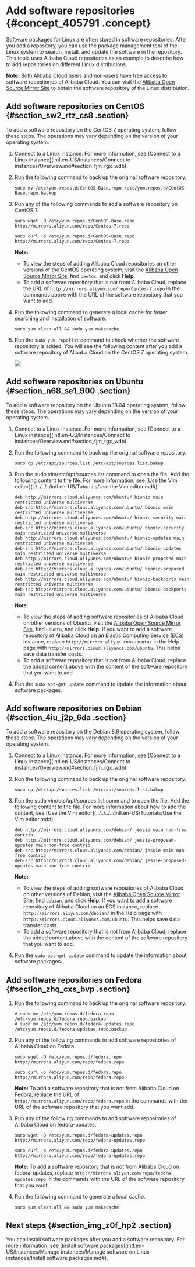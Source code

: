 # Add software repositories {#concept_405791 .concept}

Software packages for Linux are often stored in software repositories. After you add a repository, you can use the package management tool of the Linux system to search, install, and update the software in the repository. This topic uses Alibaba Cloud repositories as an example to describe how to add repositories on different Linux distributions.

**Note:** Both Alibaba Cloud users and non-users have free access to software repositories of Alibaba Cloud. You can visit the [Alibaba Open Source Mirror Site](https://opsx.alibaba.com/mirror?lang=en-US) to obtain the software repository of the Linux distribution.

## Add software repositories on CentOS {#section_sw2_rtz_cs8 .section}

To add a software repository on the CentOS 7 operating system, follow these steps. The operations may vary depending on the version of your operating system.

1.  Connect to a Linux instance. For more information, see [Connect to a Linux instance](intl.en-US/Instances/Connect to instances/Overview.md#section_fjm_rgx_wdb).
2.  Run the following command to back up the original software repository.

    ``` {#codeblock_rtk_wkh_8h4}
    sudo mv /etc/yum.repos.d/CentOS-Base.repo /etc/yum.repos.d/CentOS-Base.repo.backup
    ```

3.  Run any of the following commands to add a software repository on CentOS 7.

    ``` {#codeblock_27l_2x4_cfs}
    sudo wget -O /etc/yum.repos.d/CentOS-Base.repo http://mirrors.aliyun.com/repo/Centos-7.repo
    ```

    ``` {#codeblock_nq6_cij_isz}
    sudo curl -o /etc/yum.repos.d/CentOS-Base.repo http://mirrors.aliyun.com/repo/Centos-7.repo
    ```

    **Note:** 

    -   To view the steps of adding Alibaba Cloud repositories on other versions of the CentOS operating system, visit the [Alibaba Open Source Mirror Site](https://opsx.alibaba.com/mirror?lang=en-US), find `centos`, and click **Help**.
    -   To add a software repository that is not from Alibaba Cloud, replace the URL of `http://mirrors.aliyun.com/repo/Centos-7.repo` in the commands above with the URL of the software repository that you want to add.
4.  Run the following command to generate a local cache for faster searching and installation of software.

    ``` {#codeblock_f5q_z22_01j}
    sudo yum clean all && sudo yum makecache
    ```

5.  Run the `sudo yum repolist` command to check whether the software repository is added. You will see the following content after you add a software repository of Alibaba Cloud on the CentOS 7 operating system.

    ![](http://static-aliyun-doc.oss-cn-hangzhou.aliyuncs.com/assets/img/328191/156877980148248_en-US.png)


## Add software repositories on Ubuntu {#section_n68_se1_900 .section}

To add a software repository on the Ubuntu 18.04 operating system, follow these steps. The operations may vary depending on the version of your operating system.

1.  Connect to a Linux instance. For more information, see [Connect to a Linux instance](intl.en-US/Instances/Connect to instances/Overview.md#section_fjm_rgx_wdb).
2.  Run the following command to back up the original software repository.

    ``` {#codeblock_zxl_hyd_q1d}
    sudo cp /etc/apt/sources.list /etc/apt/sources.list.bakup
    ```

3.  Run the sudo vim/etc/apt/sources.list command to open the file. Add the following content to the file. For more information, see [Use the Vim editor](../../../../intl.en-US/Tutorials/Use the Vim editor.md#).

    ``` {#codeblock_iwu_i00_unj}
    deb http://mirrors.cloud.aliyuncs.com/ubuntu/ bionic main restricted universe multiverse
    deb-src http://mirrors.cloud.aliyuncs.com/ubuntu/ bionic main restricted universe multiverse
    deb http://mirrors.cloud.aliyuncs.com/ubuntu/ bionic-security main restricted universe multiverse
    deb-src http://mirrors.cloud.aliyuncs.com/ubuntu/ bionic-security main restricted universe multiverse
    deb http://mirrors.cloud.aliyuncs.com/ubuntu/ bionic-updates main restricted universe multiverse
    deb-src http://mirrors.cloud.aliyuncs.com/ubuntu/ bionic-updates main restricted universe multiverse
    deb http://mirrors.cloud.aliyuncs.com/ubuntu/ bionic-proposed main restricted universe multiverse
    deb-src http://mirrors.cloud.aliyuncs.com/ubuntu/ bionic-proposed main restricted universe multiverse
    deb http://mirrors.cloud.aliyuncs.com/ubuntu/ bionic-backports main restricted universe multiverse
    deb-src http://mirrors.cloud.aliyuncs.com/ubuntu/ bionic-backports main restricted universe multiverse
    ```

    **Note:** 

    -   To view the steps of adding software repositories of Alibaba Cloud on other versions of Ubuntu, visit the [Alibaba Open Source Mirror Site](hhttps://opsx.alibaba.com/mirror?lang=en-US), find `ubuntu`, and click **Help**. If you want to add a software repository of Alibaba Cloud on an Elastic Computing Service \(ECS\) instance, replace `http://mirrors.aliyun.com/ubuntu/` in the Help page with `http://mirrors.cloud.aliyuncs.com/ubuntu`. This helps save data transfer costs.
    -   To add a software repository that is not from Alibaba Cloud, replace the added content above with the content of the software repository that you want to add.
4.  Run the `sudo apt-get update` command to update the information about software packages.

## Add software repositories on Debian {#section_4iu_j2p_6da .section}

To add a software repository on the Debian 8.9 operating system, follow these steps. The operations may vary depending on the version of your operating system.

1.  Connect to a Linux instance. For more information, see [Connect to a Linux instance](intl.en-US/Instances/Connect to instances/Overview.md#section_fjm_rgx_wdb).
2.  Run the following command to back up the original software repository.

    ``` {#codeblock_j5l_rgj_xg4}
    sudo cp /etc/apt/sources.list /etc/apt/sources.list.bakup
    ```

3.  Run the sudo vim/etc/apt/sources.list command to open the file. Add the following content to the file. For more information about how to add the content, see [Use the Vim editor](../../../../intl.en-US/Tutorials/Use the Vim editor.md#).

    ``` {#codeblock_bwu_am3_m8n}
    deb http://mirrors.cloud.aliyuncs.com/debian/ jessie main non-free contrib
    deb http://mirrors.cloud.aliyuncs.com/debian/ jessie-proposed-updates main non-free contrib
    deb-src http://mirrors.cloud.aliyuncs.com/debian/ jessie main non-free contrib
    deb-src http://mirrors.cloud.aliyuncs.com/debian/ jessie-proposed-updates main non-free contrib
    ```

    **Note:** 

    -   To view the steps of adding software repositories of Alibaba Cloud on other versions of Debian, visit the [Alibaba Open Source Mirror Site](https://opsx.alibaba.com/mirror?lang=en-US), find `debian`, and click **Help**. If you want to add a software repository of Alibaba Cloud on an ECS instance, replace `http://mirrors.aliyun.com/debian/` in the Help page with `http://mirrors.cloud.aliyuncs.com/ubuntu`. This helps save data transfer costs.
    -   To add a software repository that is not from Alibaba Cloud, replace the added content above with the content of the software repository that you want to add.
4.  Run the `sudo apt-get update` command to update the information about software packages.

## Add software repositories on Fedora {#section_zhq_cxs_bvp .section}

1.  Run the following command to back up the original software repository.

    ``` {#codeblock_7bv_p3z_w8u}
    # sudo mv /etc/yum.repos.d/fedora.repo /etc/yum.repos.d/fedora.repo.backup
    # sudo mv /etc/yum.repos.d/fedora-updates.repo /etc/yum.repos.d/fedora-updates.repo.backup
    ```

2.  Run any of the following commands to add software repositories of Alibaba Cloud on Fedora.

    ``` {#codeblock_w9n_g6k_sn8}
    sudo wget -O /etc/yum.repos.d/fedora.repo http://mirrors.aliyun.com/repo/fedora.repo
    ```

    ``` {#codeblock_a86_bob_85o}
    sudo curl -o /etc/yum.repos.d/fedora.repo http://mirrors.aliyun.com/repo/fedora.repo
    ```

    **Note:** To add a software repository that is not from Alibaba Cloud on Fedora, replace the URL of `http://mirrors.aliyun.com/repo/fedora.repo` in the commands with the URL of the software repository that you want add.

3.  Run any of the following commands to add software repositories of Alibaba Cloud on fedora-updates.

    ``` {#codeblock_ds4_72n_ck8}
    sudo wget -O /etc/yum.repos.d/fedora-updates.repo http://mirrors.aliyun.com/repo/fedora-updates.repo
    ```

    ``` {#codeblock_l5n_o7n_mp4}
    sudo curl -o /etc/yum.repos.d/fedora-updates.repo http://mirrors.aliyun.com/repo/fedora-updates.repo
    ```

    **Note:** To add a software repository that is not from Alibaba Cloud on fedora-updates, replace `http://mirrors.aliyun.com/repo/fedora-updates.repo` in the commands with the URL of the software repository that you want.

4.  Run the following command to generate a local cache.

    ``` {#codeblock_t8k_xmv_b5h}
    sudo yum clean all && sudo yum makecache
    ```


## Next steps {#section_img_z0f_hp2 .section}

You can install software packages after you add a software repository. For more information, see [Install software packages](intl.en-US/Instances/Manage instances/Manage software on Linux instances/Install software packages.md#).

